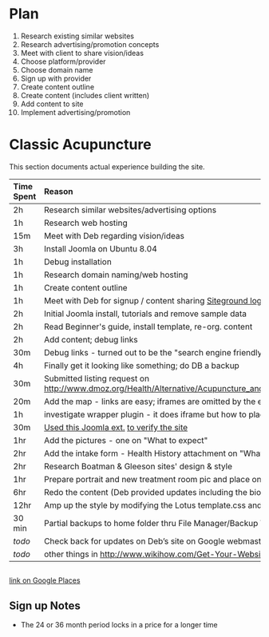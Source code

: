 # Plan #

  1. Research existing similar websites
  1. Research advertising/promotion concepts
  1. Meet with client to share vision/ideas
  1. Choose platform/provider
  1. Choose domain name
  1. Sign up with provider
  1. Create content outline
  1. Create content (includes client written)
  1. Add content to site
  1. Implement advertising/promotion

# Classic Acupuncture #

This section documents actual experience building the site.

| **Time Spent** | **Reason** |
|:---------------|:-----------|
| 2h             | Research similar websites/advertising options |
| 1h             | Research web hosting |
| 15m            | Meet with Deb regarding vision/ideas |
| 3h             | Install Joomla on Ubuntu 8.04 |
| 1h             | Debug installation |
| 1h             | Research domain naming/web hosting |
| 1h             | Create content outline |
| 1h             | Meet with Deb for signup / content sharing [Siteground login](https://www.siteground.com/customer_login.htm) |
| 2h             | Initial Joomla install, tutorials and remove sample data  |
| 2h             | Read Beginner's guide, install template, re-org. content |
| 2h             | Add content; debug links |
| 30m            | Debug links - turned out to be the "search engine friendly" url setting |
| 4h             | Finally get it looking like something; do DB a backup |
| 30m            | Submitted listing request on http://www.dmoz.org/Health/Alternative/Acupuncture_and_Chinese_Medicine/Clinics_and_Practitioners/North_America/United_States/Wisconsin/ |
| 20m            | Add the map - links are easy; iframes are omitted by the editor |
| 1h             | investigate wrapper plugin - it does iframe but how to place it? |
| 30m            | [Used this Joomla ext.](http://extensions.joomla.org/extensions/site-management/seo-a-metadata/2796) [to verify the site](https://www.google.com/webmasters/tools) |
| 1hr            | Add the pictures - one on "What to expect" |
| 2hr            | Add the intake form - Health History attachment on "What to expect" |
| 2hr            | Research Boatman & Gleeson sites' design & style |
| 1hr            | Prepare portrait and new treatment room pic and place on site |
| 6hr            | Redo the content (Deb provided updates including the bio.) |
| 12hr           | Amp up the style by modifying the Lotus template.css and images |
| 30 min         | Partial backups to home folder thru File Manager/Backup Wizard |
| _todo_         | Check back for updates on Deb’s site on Google webmaster tools |
| _todo_         | other things in http://www.wikihow.com/Get-Your-Website-to-Show-up-on-the-Search-Engines |

##  ##
[link on Google Places](http://maps.google.com/maps/place?cid=3314952192759369620&q=Acupuncture+near+Wauwatosa,+WI&hl=en&cd=15&ei=xvfpS96UHKTqzATA7LHvDQ&dtab=2&sll=43.062756,-88.003909&sspn=0.064614,0.135233&ie=UTF8&ll=43.136569,-88.120308&spn=0,0&z=12&iwloc=E)

## Sign up Notes ##
  * The 24 or 36 month period locks in a price for a longer time